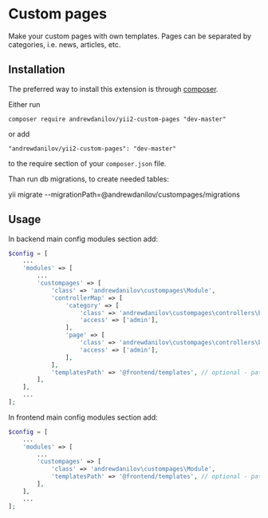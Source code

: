 Custom pages
===================
Make your custom pages with own templates. Pages can be separated by categories, i.e. news, articles, etc.

Installation
------------

The preferred way to install this extension is through [composer](http://getcomposer.org/download/).

Either run

```
composer require andrewdanilov/yii2-custom-pages "dev-master"
```

or add

```
"andrewdanilov/yii2-custom-pages": "dev-master"
```

to the require section of your `composer.json` file.

Than run db migrations, to create needed tables:

yii migrate --migrationPath=@andrewdanilov/custompages/migrations

Usage
-----

In backend main config modules section add:
```php
$config = [
    ...
    'modules' => [
        ...
        'custompages' => [
            'class' => 'andrewdanilov\custompages\Module',
			'controllerMap' => [
                'category' => [
                    'class' => 'andrewdanilov\custompages\controllers\backend\CategoryController',
                    'access' => ['admin'],
                ],
                'page' => [
                    'class' => 'andrewdanilov\custompages\controllers\backend\PageController',
                    'access' => ['admin'],
                ],
            ],
            'templatesPath' => '@frontend/templates', // optional - path to pages and categories template views
        ],
    ],
    ...
];
```

In frontend main config modules section add:
```php
$config = [
    ...
    'modules' => [
        ...
        'custompages' => [
            'class' => 'andrewdanilov\custompages\Module',
            'templatesPath' => '@frontend/templates', // optional - path to pages and categories template views
        ],
    ],
    ...
];
```